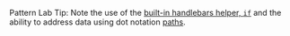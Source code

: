 Pattern Lab Tip: Note the use of the [built-in handlebars helper, `if`](https://handlebarsjs.com/builtin_helpers.html) and the ability to address data using dot notation [paths](https://handlebarsjs.com/#paths).
